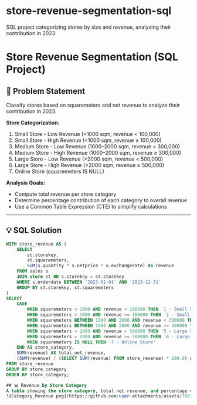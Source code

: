# store-revenue-segmentation-sql
SQL project categorizing stores by size and revenue, analyzing their contribution in 2023
# Store Revenue Segmentation (SQL Project)

## 🧩 Problem Statement
Classify stores based on squaremeters and net revenue to analyze their contribution in 2023.

**Store Categorization:**
1. Small Store - Low Revenue (<1000 sqm, revenue < 100,000)  
2. Small Store - High Revenue (<1000 sqm, revenue ≥ 100,000)  
3. Medium Store - Low Revenue (1000–2000 sqm, revenue < 300,000)  
4. Medium Store - High Revenue (1000–2000 sqm, revenue ≥ 300,000)  
5. Large Store - Low Revenue (>2000 sqm, revenue < 500,000)  
6. Large Store - High Revenue (>2000 sqm, revenue ≥ 500,000)  
7. Online Store (squaremeters IS NULL)

**Analysis Goals:**
- Compute total revenue per store category  
- Determine percentage contribution of each category to overall revenue  
- Use a Common Table Expression (CTE) to simplify calculations

---

## 💡 SQL Solution
```sql
WITH store_revenue AS (
    SELECT
        st.storekey,
        st.squaremeters,
        SUM(s.quantity * s.netprice * s.exchangerate) AS revenue
    FROM sales s
    JOIN store st ON s.storekey = st.storekey
    WHERE s.orderdate BETWEEN '2023-01-01' AND '2023-12-31'
    GROUP BY st.storekey, st.squaremeters
)
SELECT
    CASE
        WHEN squaremeters < 1000 AND revenue < 100000 THEN '1 - Small Store - Low Revenue'
        WHEN squaremeters < 1000 AND revenue >= 100000 THEN '2 - Small Store - High Revenue'
        WHEN squaremeters BETWEEN 1000 AND 2000 AND revenue < 300000 THEN '3 - Medium Store - Low Revenue'
        WHEN squaremeters BETWEEN 1000 AND 2000 AND revenue >= 300000 THEN '4 - Medium Store - High Revenue'
        WHEN squaremeters > 2000 AND revenue < 500000 THEN '5 - Large Store - Low Revenue'
        WHEN squaremeters > 2000 AND revenue >= 500000 THEN '6 - Large Store - High Revenue'
        WHEN squaremeters IS NULL THEN '7 - Online Store'
    END AS store_category,
    SUM(revenue) AS total_net_revenue,
    (SUM(revenue) / (SELECT SUM(revenue) FROM store_revenue) * 100.0) AS percentage_contribution
FROM store_revenue
GROUP BY store_category 
ORDER BY store_category;

## 📊 Revenue by Store Category
A table showing the store category, total net revenue, and percentage contribution for each store category in 2023.
![Category_Revenue png](https://github.com/user-attachments/assets/78016712-1685-4f50-b93c-cd97fbb593ac)


